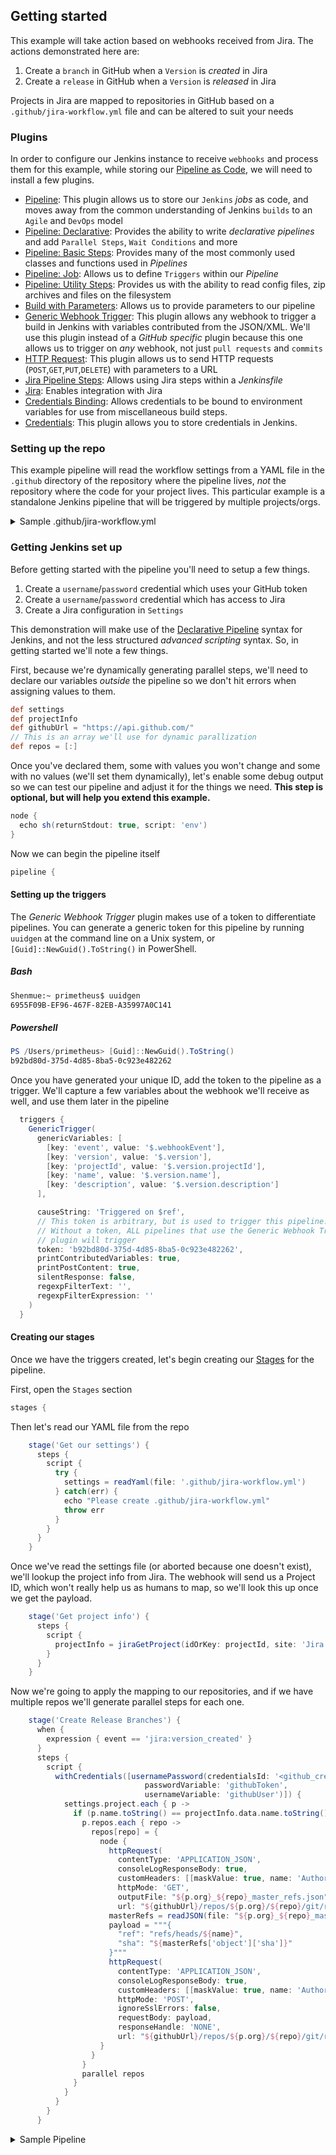 ## Getting started
This example will take action based on webhooks received from Jira. The actions demonstrated here are:

1. Create a `branch` in GitHub when a `Version` is _created_ in Jira
2. Create a `release` in GitHub when a `Version` is _released_ in Jira

Projects in Jira are mapped to repositories in GitHub based on a `.github/jira-workflow.yml` file and can be altered to suit your needs

### Plugins
In order to configure our Jenkins instance to receive `webhooks` and process them for this example, while storing our [Pipeline as Code](https://jenkins.io/solutions/pipeline), we will need to install a few plugins.

- [Pipeline](https://plugins.jenkins.io/workflow-aggregator): This plugin allows us to store our `Jenkins` _jobs_ as code, and moves away from the common understanding of Jenkins `builds` to an `Agile` and `DevOps` model
- [Pipeline: Declarative](https://plugins.jenkins.io/pipeline-model-definition): Provides the ability to write _declarative pipelines_ and add `Parallel Steps`, `Wait Conditions` and more
- [Pipeline: Basic Steps](https://plugins.jenkins.io/workflow-basic-steps): Provides many of the most commonly used classes and functions used in _Pipelines_
- [Pipeline: Job](https://plugins.jenkins.io/workflow-job): Allows us to define `Triggers` within our _Pipeline_
- [Pipeline: Utility Steps](https://plugins.jenkins.io/pipeline-utility-steps): Provides us with the ability to read config files, zip archives and files on the filesystem
- [Build with Parameters](https://plugins.jenkins.io/build-with-parameters): Allows us to provide parameters to our pipeline
- [Generic Webhook Trigger](https://plugins.jenkins.io/generic-webhook-trigger): This plugin allows any webhook to trigger a build in Jenkins with variables contributed from the JSON/XML. We'll use this plugin instead of a _GitHub specific_ plugin because this one allows us to trigger on _any_ webhook, not just `pull requests` and `commits`
- [HTTP Request](https://plugins.jenkins.io/http_request): This plugin allows us to send HTTP requests (`POST`,`GET`,`PUT`,`DELETE`) with parameters to a URL
- [Jira Pipeline Steps](https://plugins.jenkins.io/jira-steps): Allows using Jira steps within a _Jenkinsfile_
- [Jira](https://plugins.jenkins.io/jira): Enables integration with Jira
- [Credentials Binding](https://plugins.jenkins.io/credentials-binding): Allows credentials to be bound to environment variables for use from miscellaneous build steps.
- [Credentials](https://plugins.jenkins.io/credentials): This plugin allows you to store credentials in Jenkins.

### Setting up the repo

This example pipeline will read the workflow settings from a YAML file in the `.github` directory of the repository where the pipeline lives, _not_ the repository where the code for your project lives. This particular example is a standalone Jenkins pipeline that will be triggered by multiple projects/orgs.

<details><summary>Sample .github/jira-workflow.yml</summary>

```yaml
# The list of Jira projects that we care about 
# will be keys under 'project'
project:
    # The name of the project in Jira, not the key.
    # if we want the key we can certainly update the
    # pipeline to use that instead
  - name: GitHub-Demo
    # The name of the org in GitHub that will be mapped
    # to this project. We cannot use a list here, since
    # we will use a list for the repos
    org: GitHub-Demo
    # A list of repositories that are tied to this project.
    # Each repo here will get a branch matching the version
    repos: 
      - sample-core
      - sample-api
      - sample-ui
```
</details>

### Getting Jenkins set up
Before getting started with the pipeline you'll need to setup a few things.

1. Create a `username`/`password` credential which uses your GitHub token
2. Create a `username`/`password` credential which has access to Jira
3. Create a Jira configuration in `Settings`


This demonstration will make use of the [Declarative Pipeline](https://jenkins.io/doc/book/pipeline/syntax) syntax for Jenkins, and not the less structured _advanced scripting_ syntax. So, in getting started we'll note a few things. 

First, because we're dynamically generating parallel steps, we'll need to declare our variables _outside_ the pipeline so we don't hit errors when assigning values to them.

```groovy
def settings
def projectInfo
def githubUrl = "https://api.github.com/"
// This is an array we'll use for dynamic parallization
def repos = [:]
```

Once you've declared them, some with values you won't change and some with no values (we'll set them dynamically), let's enable some debug output so we can test our pipeline and adjust it for the things we need. **This step is optional, but will help you extend this example.**

```groovy
node {
  echo sh(returnStdout: true, script: 'env')
}
```

Now we can begin the pipeline itself

```groovy
pipeline {
```

#### Setting up the triggers
The *Generic Webhook Trigger* plugin makes use of a token to differentiate pipelines. You can generate a generic token for this pipeline by running `uuidgen` at the command line on a Unix system, or `[Guid]::NewGuid().ToString()` in PowerShell. 

##### Bash
```bash
Shenmue:~ primetheus$ uuidgen
6955F09B-EF96-467F-82EB-A35997A0C141
```
##### Powershell
```powershell
PS /Users/primetheus> [Guid]::NewGuid().ToString()
b92bd80d-375d-4d85-8ba5-0c923e482262
```

Once you have generated your unique ID, add the token to the pipeline as a trigger. We'll capture a few variables about the webhook we'll receive as well, and use them later in the pipeline

```groovy
  triggers {
    GenericTrigger(
      genericVariables: [
        [key: 'event', value: '$.webhookEvent'],
        [key: 'version', value: '$.version'],
        [key: 'projectId', value: '$.version.projectId'],
        [key: 'name', value: '$.version.name'],
        [key: 'description', value: '$.version.description']
      ],

      causeString: 'Triggered on $ref',
      // This token is arbitrary, but is used to trigger this pipeline.
      // Without a token, ALL pipelines that use the Generic Webhook Trigger
      // plugin will trigger 
      token: 'b92bd80d-375d-4d85-8ba5-0c923e482262',
      printContributedVariables: true,
      printPostContent: true,
      silentResponse: false,
      regexpFilterText: '',
      regexpFilterExpression: ''
    )
  }
```

#### Creating our stages
Once we have the triggers created, let's begin creating our [Stages](https://jenkins.io/doc/book/pipeline/syntax/#stages) for the pipeline.

First, open the `Stages` section

```groovy
stages {
```

Then let's read our YAML file from the repo

```groovy
    stage('Get our settings') {
      steps {
        script {
          try {
            settings = readYaml(file: '.github/jira-workflow.yml')
          } catch(err) {
            echo "Please create .github/jira-workflow.yml"
            throw err
          }
        }
      }
    }
```

Once we've read the settings file (or aborted because one doesn't exist), we'll lookup the project info from Jira. The webhook will send us a Project ID, which won't really help us as humans to map, so we'll look this up once we get the payload.

```groovy
    stage('Get project info') {
      steps {
        script {
          projectInfo = jiraGetProject(idOrKey: projectId, site: 'Jira')
        }
      }
    }
```

Now we're going to apply the mapping to our repositories, and if we have multiple repos we'll generate parallel steps for each one.

```groovy
    stage('Create Release Branches') {
      when {
        expression { event == 'jira:version_created' }
      }
      steps {
        script {
          withCredentials([usernamePassword(credentialsId: '<github_credentials_id>', 
                              passwordVariable: 'githubToken', 
                              usernameVariable: 'githubUser')]) {
            settings.project.each { p ->
              if (p.name.toString() == projectInfo.data.name.toString()) {
                p.repos.each { repo ->
                  repos[repo] = {
                    node {
                      httpRequest(
                        contentType: 'APPLICATION_JSON',
                        consoleLogResponseBody: true,
                        customHeaders: [[maskValue: true, name: 'Authorization', value: "token ${githubToken}"]],
                        httpMode: 'GET',
                        outputFile: "${p.org}_${repo}_master_refs.json",
                        url: "${githubUrl}/repos/${p.org}/${repo}/git/refs/heads/master")
                      masterRefs = readJSON(file: "${p.org}_${repo}_master_refs.json")
                      payload = """{
                        "ref": "refs/heads/${name}",
                        "sha": "${masterRefs['object']['sha']}"
                      }"""
                      httpRequest(
                        contentType: 'APPLICATION_JSON',
                        consoleLogResponseBody: true,
                        customHeaders: [[maskValue: true, name: 'Authorization', value: "token ${githubToken}"]],
                        httpMode: 'POST',
                        ignoreSslErrors: false,
                        requestBody: payload,
                        responseHandle: 'NONE',
                        url: "${githubUrl}/repos/${p.org}/${repo}/git/refs")
                    }
                  }
                }
                parallel repos
              }
            }
          }
        }
      }
```

<details><summary>Sample Pipeline</summary>

```groovy
// Define variables that we'll set values to later on
// We only need to define the vars we'll use across stages
def settings
def projectInfo
// This is an array we'll use for dynamic parallization
def repos = [:]
def githubUrl = "https://github.example.com/api/v3"
//def githubUrl = "https://api.github.com/"

node {
  // useful debugging info 
  echo sh(returnStdout: true, script: 'env')
}

pipeline {
  // This can run on any agent... we can lock it down to a 
  // particular node if we have multiple nodes, but we won't here
  agent any
  triggers {
    GenericTrigger(
      genericVariables: [
        [key: 'event', value: '$.webhookEvent'],
        [key: 'version', value: '$.version'],
        [key: 'projectId', value: '$.version.projectId'],
        [key: 'name', value: '$.version.name'],
        [key: 'description', value: '$.version.description']
      ],

      causeString: 'Triggered on $ref',
      // This token is arbitrary, but is used to trigger this pipeline.
      // Without a token, ALL pipelines that use the Generic Webhook Trigger
      // plugin will trigger 
      token: '6BE4BF6E-A319-40A8-8FE9-D82AE08ABD03',
      printContributedVariables: true,
      printPostContent: true,
      silentResponse: false,
      regexpFilterText: '',
      regexpFilterExpression: ''
    )
  }
  stages {
    // We'll read our settings in this step
    stage('Get our settings') {
      steps {
        script {
          try {
            settings = readYaml(file: '.github/jira-workflow.yml')
            //sh("echo ${settings.project}")
          } catch(err) {
            echo "Please create .github/jira-workflow.yml"
            throw err
            //currentBuild.result = 'ABORTED'
            //return
            //currentBuild.rawBuild.result = Result.ABORTED //This method requires in-process script approval, but is nicer than what's running currently
          }
        }
      }
    }
    stage('Get project info') {
      steps {
        script {
          //  echo projectId
          projectInfo = jiraGetProject(idOrKey: projectId, site: 'Jira')
          //  echo projectInfo.data.name.toString()
        }
      }
    }
    stage('Create Release Branches') {
      when {
        // Let's only run this stage when we have a 'version created' event
        expression { event == 'jira:version_created' }
      }
      steps {
        script {
          // Specify our credentials to use for the steps
          withCredentials([usernamePassword(credentialsId: '<github_credentials_id>', 
                              passwordVariable: 'githubToken', 
                              usernameVariable: 'githubUser')]) {
            // Loop through our list of Projects in Jira, which will map to Orgs in GitHub.
            // We're assigning it 'p' since 'project' is assigned as part of the YAML structure
            settings.project.each { p ->
              // Only apply this release to the proper Org
              if (p.name.toString() == projectInfo.data.name.toString()) {
                // Loop through each repo in the Org
                p.repos.each { repo ->
                  // Create an array that we will use to dynamically parallelize the 
                  // actions with. 
                  repos[repo] = {
                    node {
                      // Get the master refs to create the branches from
                      httpRequest(
                        contentType: 'APPLICATION_JSON',
                        consoleLogResponseBody: true,
                        customHeaders: [[maskValue: true, name: 'Authorization', value: "token ${githubToken}"]],
                        httpMode: 'GET',
                        outputFile: "${p.org}_${repo}_master_refs.json",
                        url: "${githubUrl}/repos/${p.org}/${repo}/git/refs/heads/master")
                      // Create a variable with the values from the GET response
                      masterRefs = readJSON(file: "${p.org}_${repo}_master_refs.json")
                      // Define the payload for the GitHub API call
                      payload = """{
                        "ref": "refs/heads/${name}",
                        "sha": "${masterRefs['object']['sha']}"
                      }"""
                      // Create the new branches
                      httpRequest(
                        contentType: 'APPLICATION_JSON',
                        consoleLogResponseBody: true,
                        customHeaders: [[maskValue: true, name: 'Authorization', value: "token ${githubToken}"]],
                        httpMode: 'POST',
                        ignoreSslErrors: false,
                        requestBody: payload,
                        responseHandle: 'NONE',
                        url: "${githubUrl}/repos/${p.org}/${repo}/git/refs")
                    }
                  }
                }
                // Execute the API calls simultaneously for each repo in the Org
                parallel repos
              }
            }
          }
        }
      }
    }
    stage('Create Release') {
      when {
        // Let's only run this stage when we have a 'version created' event
        expression { event == 'jira:version_released' }
      }
      steps {
        script {
          // Specify our credentials to use for the steps
          withCredentials([usernamePassword(credentialsId: '<github_credentials_id>', 
                              passwordVariable: 'githubToken', 
                              usernameVariable: 'githubUser')]) {
            // Loop through our list of Projects in Jira, which will map to Orgs in GitHub.
            // We're assigning it 'p' since 'project' is assigned as part of the YAML structure
            settings.project.each { p ->
              // Only apply this release to the proper Org
              if (p.name.toString() == projectInfo.data.name.toString()) {
                // Loop through each repo in the Org
                p.repos.each { repo ->
                  // Create an array that we will use to dynamically parallelize the actions with. 
                  repos[repo] = {
                    node {
                      // Get the current releases
                      httpRequest(
                        contentType: 'APPLICATION_JSON',
                        consoleLogResponseBody: true,
                        customHeaders: [[maskValue: true, name: 'Authorization', value: "token ${githubToken}"]],
                        httpMode: 'GET',
                        outputFile: "${p.org}_${repo}_releases.json",
                        url: "${githubUrl}/repos/${p.org}/${repo}/releases")
                      // Create a variable with the values from the GET response
                      releases = readJSON(file: "${p.org}_${repo}_releases.json")
                      // Define the payload for the GitHub API call
                      def payload = """{
                        "tag_name": "${name}",
                        "target_commitish": "${name}",
                        "name": "${name}",
                        "body": "${description}",
                        "draft": false,
                        "prerelease": false
                      }"""
                      // Create the new release
                      httpRequest(
                        contentType: 'APPLICATION_JSON',
                        consoleLogResponseBody: true,
                        customHeaders: [[maskValue: true, name: 'Authorization', value: "token ${githubToken}"]],
                        httpMode: 'POST',
                        ignoreSslErrors: false,
                        requestBody: payload,
                        responseHandle: 'NONE',
                        url: "${githubUrl}/repos/${p.org}/${repo}/releases")
                    }
                  }
                }
                // Execute the API calls simultaneously for each repo in the Org
                parallel repos
              }
            }
          }
        }
      }
    }
  }
}
```

</details>
